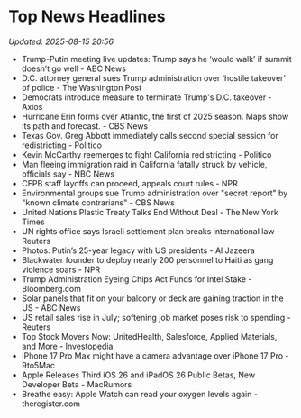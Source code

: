 # Top News Headlines

_Updated: 2025-08-15 20:56_

- Trump-Putin meeting live updates: Trump says he ‘would walk’ if summit doesn’t go well - ABC News
- D.C. attorney general sues Trump administration over ‘hostile takeover’ of police - The Washington Post
- Democrats introduce measure to terminate Trump's D.C. takeover - Axios
- Hurricane Erin forms over Atlantic, the first of 2025 season. Maps show its path and forecast. - CBS News
- Texas Gov. Greg Abbott immediately calls second special session for redistricting - Politico
- Kevin McCarthy reemerges to fight California redistricting - Politico
- Man fleeing immigration raid in California fatally struck by vehicle, officials say - NBC News
- CFPB staff layoffs can proceed, appeals court rules - NPR
- Environmental groups sue Trump administration over "secret report" by "known climate contrarians" - CBS News
- United Nations Plastic Treaty Talks End Without Deal - The New York Times
- UN rights office says Israeli settlement plan breaks international law - Reuters
- Photos: Putin’s 25-year legacy with US presidents - Al Jazeera
- Blackwater founder to deploy nearly 200 personnel to Haiti as gang violence soars - NPR
- Trump Administration Eyeing Chips Act Funds for Intel Stake - Bloomberg.com
- Solar panels that fit on your balcony or deck are gaining traction in the US - ABC News
- US retail sales rise in July; softening job market poses risk to spending - Reuters
- Top Stock Movers Now: UnitedHealth, Salesforce, Applied Materials, and More - Investopedia
- iPhone 17 Pro Max might have a camera advantage over iPhone 17 Pro - 9to5Mac
- Apple Releases Third iOS 26 and iPadOS 26 Public Betas, New Developer Beta - MacRumors
- Breathe easy: Apple Watch can read your oxygen levels again - theregister.com